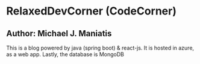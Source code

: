 # RelaxedDevCorner (CodeCorner)
## Author: Michael J. Maniatis


This is a blog powered by java (spring boot) & react-js. 
It is hosted in azure, as a web app.
Lastly, the database is MongoDB

